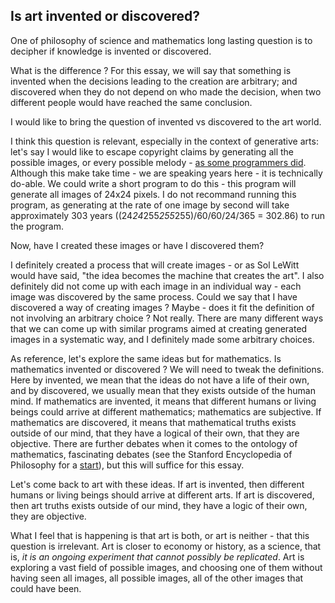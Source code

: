 ## Is art invented or discovered?

One of philosophy of science and mathematics long lasting question is to decipher if knowledge is invented or discovered.

What is the difference ? For this essay, we will say that something is invented when the decisions leading to the creation are arbitrary; and discovered when they do not depend on who made the decision, when two different people would have reached the same conclusion.

I would like to bring the question of invented vs discovered to the art world.

I think this question is relevant, especially in the context of generative arts: let's say I would like to escape copyright claims by generating all the possible images, or every possible melody - [as some programmers did](https://news.ycombinator.com/item?id=22440944). Although this make take time - we are speaking years here - it is technically do-able. We could write a short program to do this - this program will generate all images of 24x24 pixels. I do not recommand running this program, as generating at the rate of one image by second will take approximately 303 years ((24*24*255*255*255)/60/60/24/365 = 302.86) to run the program.

Now, have I created these images or have I discovered them?

I definitely created a process that will create images - or as Sol LeWitt would have said, "the idea becomes the machine that creates the art". I also definitely did not come up with each image in an individual way - each image was discovered by the same process. Could we say that I have discovered a way of creating images ? Maybe - does it fit the definition of not involving an arbitrary choice ? Not really. There are many different ways that we can come up with similar programs aimed at creating generated images in a systematic way, and I definitely made some arbitrary choices.

As reference, let's explore the same ideas but for mathematics. Is mathematics invented or discovered ? We will need to tweak the definitions. Here by invented, we mean that the ideas do not have a life of their own, and by discovered, we usually mean that they exists outside of the human mind. If mathematics are invented, it means that different humans or living beings could arrive at different mathematics; mathematics are subjective. If mathematics are discovered, it means that mathematical truths exists outside of our mind, that they have a logical of their own, that they are objective. There are further debates when it comes to the ontology of mathematics, fascinating debates (see the Stanford Encyclopedia of Philosophy for a [start](https://plato.stanford.edu/entries/platonism-mathematics/)), but this will suffice for this essay.

Let's come back to art with these ideas. If art is invented, then different humans or living beings should arrive at different arts. If art is discovered, then art truths exists outside of our mind, they have a logic of their own, they are objective.

What I feel that is happening is that art is both, or art is neither - that this question is irrelevant. Art is closer to economy or history, as a science, that is, *it is an ongoing experiment that cannot possibly be replicated*. Art is exploring a vast field of possible images, and choosing one of them without having seen all images, all possible images, all of the other images that could have been.

